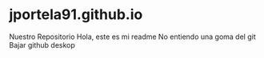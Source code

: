 # jportela91.github.io
Nuestro Repositorio
Hola, este es mi readme
No entiendo una goma del git
Bajar github deskop
